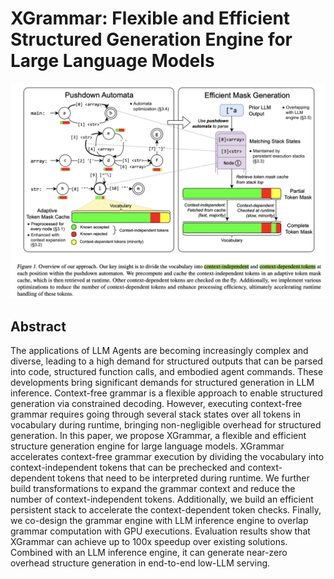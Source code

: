 # XGrammar: Flexible and Efficient Structured Generation Engine for Large Language Models

<p align="center">
<img src="fig1.png" width="600" title="blank">
</p>

## Abstract

The applications of LLM Agents are becoming increasingly complex and diverse,
leading to a high demand for structured outputs that can be parsed into code,
structured function calls, and embodied agent commands. These developments
bring significant demands for structured generation in LLM inference.
Context-free grammar is a flexible approach to enable structured generation via
constrained decoding. However, executing context-free grammar requires going
through several stack states over all tokens in vocabulary during runtime,
bringing non-negligible overhead for structured generation. In this paper, we
propose XGrammar, a flexible and efficient structure generation engine for
large language models. XGrammar accelerates context-free grammar execution by
dividing the vocabulary into context-independent tokens that can be prechecked
and context-dependent tokens that need to be interpreted during runtime. We
further build transformations to expand the grammar context and reduce the
number of context-independent tokens. Additionally, we build an efficient
persistent stack to accelerate the context-dependent token checks. Finally, we
co-design the grammar engine with LLM inference engine to overlap grammar
computation with GPU executions. Evaluation results show that XGrammar can
achieve up to 100x speedup over existing solutions. Combined with an LLM
inference engine, it can generate near-zero overhead structure generation in
end-to-end low-LLM serving.
